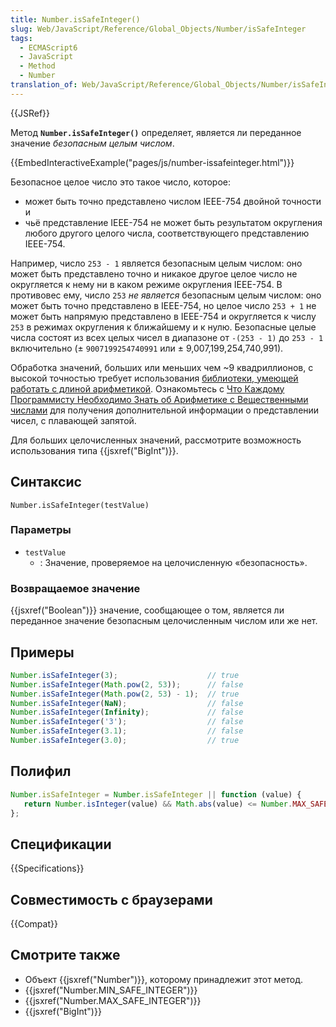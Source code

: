 ```yaml
---
title: Number.isSafeInteger()
slug: Web/JavaScript/Reference/Global_Objects/Number/isSafeInteger
tags:
  - ECMAScript6
  - JavaScript
  - Method
  - Number
translation_of: Web/JavaScript/Reference/Global_Objects/Number/isSafeInteger
---
```


{{JSRef}}

Метод **`Number.isSafeInteger()`** определяет, является ли переданное значение _безопасным целым числом_.

{{EmbedInteractiveExample("pages/js/number-issafeinteger.html")}}

Безопасное целое число это такое число, которое:

- может быть точно представлено числом IEEE-754 двойной точности и
- чьё представление IEEE-754 не может быть результатом округления любого другого целого числа, соответствующего представлению IEEE-754.

Например, число `253 - 1` является безопасным целым числом: оно может быть представлено точно и никакое другое целое число не округляется к нему ни в каком режиме округления IEEE-754. В противовес ему, число `253` _не является_ безопасным целым числом: оно может быть точно представлено в IEEE-754, но целое число `253 + 1` не может быть напрямую представлено в IEEE-754 и округляется к числу `253` в режимах округления к ближайшему и к нулю. Безопасные целые числа состоят из всех целых чисел в диапазоне от `-(253 - 1)` до `253 - 1` включительно (± `9007199254740991` или ± 9,007,199,254,740,991).

Обработка значений, больших или меньших чем \~9 квадриллионов, с высокой точностью требует использования [библиотеки, умеющей работать с длиной арифметикой](https://ru.wikipedia.org/wiki/%D0%94%D0%BB%D0%B8%D0%BD%D0%BD%D0%B0%D1%8F_%D0%B0%D1%80%D0%B8%D1%84%D0%BC%D0%B5%D1%82%D0%B8%D0%BA%D0%B0). Ознакомьтесь с [Что Каждому Программисту Необходимо Знать об Арифметике с Вещественными числами](http://floating-point-gui.de/) для получения дополнительной информации о представлении чисел, с плавающей запятой.

Для больших целочисленных значений, рассмотрите возможность использования типа {{jsxref("BigInt")}}.

## Синтаксис

```
Number.isSafeInteger(testValue)
```

### Параметры

- `testValue`
  - : Значение, проверяемое на целочисленную «безопасность».

### Возвращаемое значение

{{jsxref("Boolean")}} значение, сообщающее о том, является ли переданное значение безопасным целочисленным числом или же нет.

## Примеры

```js
Number.isSafeInteger(3);                    // true
Number.isSafeInteger(Math.pow(2, 53));      // false
Number.isSafeInteger(Math.pow(2, 53) - 1);  // true
Number.isSafeInteger(NaN);                  // false
Number.isSafeInteger(Infinity);             // false
Number.isSafeInteger('3');                  // false
Number.isSafeInteger(3.1);                  // false
Number.isSafeInteger(3.0);                  // true
```

## Полифил

```js
Number.isSafeInteger = Number.isSafeInteger || function (value) {
   return Number.isInteger(value) && Math.abs(value) <= Number.MAX_SAFE_INTEGER;
};
```

## Спецификации

{{Specifications}}

## Совместимость с браузерами

{{Compat}}

## Смотрите также

- Объект {{jsxref("Number")}}, которому принадлежит этот метод.
- {{jsxref("Number.MIN_SAFE_INTEGER")}}
- {{jsxref("Number.MAX_SAFE_INTEGER")}}
- {{jsxref("BigInt")}}
